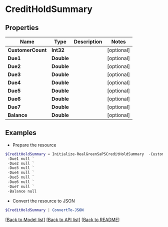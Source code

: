 # CreditHoldSummary
## Properties

Name | Type | Description | Notes
------------ | ------------- | ------------- | -------------
**CustomerCount** | **Int32** |  | [optional] 
**Due1** | **Double** |  | [optional] 
**Due2** | **Double** |  | [optional] 
**Due3** | **Double** |  | [optional] 
**Due4** | **Double** |  | [optional] 
**Due5** | **Double** |  | [optional] 
**Due6** | **Double** |  | [optional] 
**Due7** | **Double** |  | [optional] 
**Balance** | **Double** |  | [optional] 

## Examples

- Prepare the resource
```powershell
$CreditHoldSummary = Initialize-RealGreenSaPSCreditHoldSummary  -CustomerCount null `
 -Due1 null `
 -Due2 null `
 -Due3 null `
 -Due4 null `
 -Due5 null `
 -Due6 null `
 -Due7 null `
 -Balance null
```

- Convert the resource to JSON
```powershell
$CreditHoldSummary | ConvertTo-JSON
```

[[Back to Model list]](../README.md#documentation-for-models) [[Back to API list]](../README.md#documentation-for-api-endpoints) [[Back to README]](../README.md)

